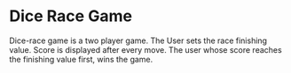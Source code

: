 # Dice Race Game

Dice-race game is a two player game.
The User sets the race finishing value. Score is displayed after every move.
The user whose score reaches the finishing value first, wins the game.
